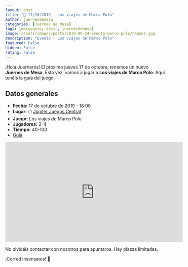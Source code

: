 ```yaml
---
layout: post
title: "📆 17/10/2019 - Los viajes de Marco Polo"
author: juernesdemesa
categories: [Juernes de Mesa]
tags: [marcopolo, devir, juernesdemesa]
image: assets/images/posts/2019-09-24-evento-marco-polo/header.jpg
description: "Evento - Los viajes de Marco Polo"
featured: False
hidden: False
rating: False
---
```


¡Hola Juerneros! El próximo jueves 17 de octubre, tenemos un nuevo **Juernes de Mesa**. Esta vez, vamos a jugar a **Los viajes de Marco Polo**. Aquí tenéis la [guía](/guia-marco-polo) del juego.

## Datos generales

- **Fecha:** 17 de octubre de 2019 - 18:00
- **Lugar:** 🌕 [Júpiter Juegos Central](https://www.jupiterjuegos.com/tiendas/)
- **Juego:** Los viajes de Marco Polo
- **Jugadores:** 2-4
- **Tiempo:** 40-100
- [Guía](/guia-marco-polo)

<iframe width="560" height="315" src="https://www.youtube.com/embed/eGr-buKzUKI" frameborder="0" allow="accelerometer; autoplay; encrypted-media; gyroscope; picture-in-picture" allowfullscreen></iframe>

No olvidéis contactar con nosotros para apuntaros. Hay plazas limitadas.

¡Corred insensatos! 🧙
